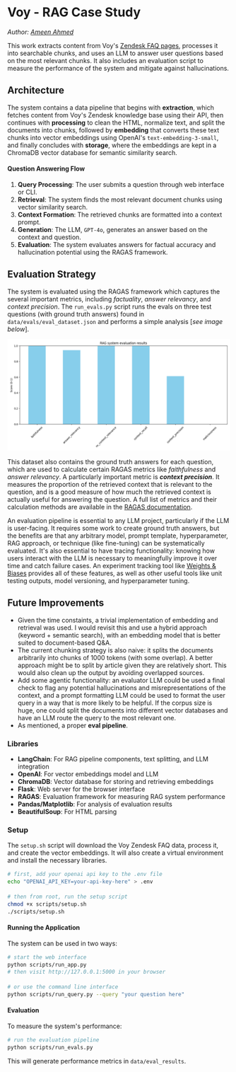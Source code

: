 # Voy - RAG Case Study
*Author: [Ameen Ahmed](https://github.com/ameen-a)*

This work extracts content from Voy's [Zendesk FAQ pages](https://joinvoy.zendesk.com/hc/en-gb), processes it into searchable chunks, and uses an LLM to answer user questions based on the most relevant chunks. It also includes an evaluation script to measure the performance of the system and mitigate against hallucinations.

## Architecture
<!-- The system contains the following components:
#### Data Pipeline
- **Extraction**: Fetches content from Voy's Zendesk knowledge base using their API.
- **Processing**: Cleans the HTML, normalises text, and splits the documents into chunks.
- **Embedding**: Converts text chunks into vector embeddings using OpenAI's embedding model, `text-embedding-3-small`.
- **Storage**: Stores embeddings in a ChromaDB vector database for semantic similarity search. -->


The system contains a data pipeline that begins with **extraction**, which fetches content from Voy's Zendesk knowledge base using their API, then continues with **processing** to clean the HTML, normalize text, and split the documents into chunks, followed by **embedding** that converts these text chunks into vector embeddings using OpenAI's `text-embedding-3-small`, and finally concludes with **storage**, where the embeddings are kept in a ChromaDB vector database for semantic similarity search.

#### Question Answering Flow
1. **Query Processing**: The user submits a question through web interface or CLI.
2. **Retrieval**: The system finds the most relevant document chunks using vector similarity search.
3. **Context Formation**: The retrieved chunks are formatted into a context prompt.
4. **Generation**: The LLM, `GPT-4o`, generates an answer based on the context and question.
5. **Evaluation**: The system evaluates answers for factual accuracy and hallucination potential using the RAGAS framework.

## Evaluation Strategy
The system is evaluated using the RAGAS framework which captures the several important metrics, including _factuality_, _answer relevancy_, and _context precision_. The `run_evals.py` script runs the evals on three test questions (with ground truth answers) found in `data/evals/eval_dataset.json` and performs a simple analysis [_see image below_].

![image](data/eval_results/rag_evaluation_results.png)

 This dataset also contains the ground truth answers for each question, which are used to calculate certain RAGAS metrics like _faithfulness_ and _answer relevancy_. A particularly important metric is **_context precision_**. It measures the proportion of the retrieved context that is relevant to the question, and is a good measure of how much the retrieved context is actually useful for answering the question. A full list of metrics and their calculation methods are available in the [RAGAS documentation](https://docs.ragas.io/en/latest/references/metrics/). 


An evaluation pipeline is essential to any LLM project, particularly if the LLM is user-facing. It requires some work to create ground truth answers, but the benefits are that any arbitrary model, prompt template, hyperparameter, RAG approach, or technique (like fine-tuning) can be systematically evaluated. It's also essential to have tracing functionality: knowing how users interact with the LLM is necessary to meaningfully improve it over time and catch failure cases. An experiment tracking tool like [Weights & Biases](https://wandb.ai/site) provides all of these features, as well as other useful tools like unit testing outputs, model versioning, and hyperparameter tuning.

## Future Improvements

- Given the time constaints, a trivial implementation of embedding and retrieval was used. I would revisit this and use a hybrid approach (keyword + semantic search), with an embedding model that is better suited to document-based Q&A. 
- The current chunking strategy is also naive: it splits the documents arbitrarily into chunks of 1000 tokens (with some overlap). A better approach might be to split by article given they are relatively short. This would also clean up the output by avoiding overlapped sources. 
- Add some agentic functionality: an evaluator LLM could be used a final check to flag any potential hallucinations and misrepresentations of the context, and a prompt formatting LLM could be used to format the user query in a way that is more likely to be helpful. If the corpus size is huge, one could split the documents into different vector databases and have an LLM route the query to the most relevant one.
- As mentioned, a proper **eval pipeline**.

### Libraries

- **LangChain**: For RAG pipeline components, text splitting, and LLM integration
- **OpenAI**: For vector embeddings model and LLM
- **ChromaDB**: Vector database for storing and retrieving embeddings
- **Flask**: Web server for the browser interface
- **RAGAS**: Evaluation framework for measuring RAG system performance
- **Pandas/Matplotlib**: For analysis of evaluation results
- **BeautifulSoup**: For HTML parsing

### Setup

The `setup.sh` script will download the Voy Zendesk FAQ data, process it, and create the vector embeddings. It will also create a virtual environment and install the necessary libraries.

```bash
# first, add your openai api key to the .env file
echo "OPENAI_API_KEY=your-api-key-here" > .env

# then from root, run the setup script
chmod +x scripts/setup.sh
./scripts/setup.sh
```

#### Running the Application

The system can be used in two ways:

```bash
# start the web interface
python scripts/run_app.py
# then visit http://127.0.0.1:5000 in your browser

# or use the command line interface
python scripts/run_query.py --query "your question here"
```

#### Evaluation

To measure the system's performance:

```bash
# run the evaluation pipeline
python scripts/run_evals.py
```

This will generate performance metrics in `data/eval_results`.
